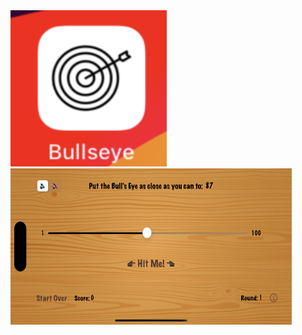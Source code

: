 <img src="https://github.com/zeeshan2k2/Bullseye/blob/main/bullseye%20app-icon.png" width="250" height="250">
<img src="https://github.com/zeeshan2k2/Bullseye/blob/main/main%20screen%20bullseye.png" width="450" height="250">

